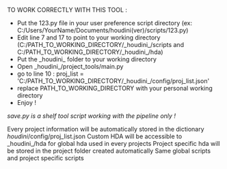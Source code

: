 TO WORK CORRECTLY WITH THIS TOOL :

- Put the 123.py file in your user preference script directory (ex: C:/Users/YourName/Documents/houdini(ver)/scripts/123.py)
- Edit line 7 and 17 to point to your working directory (C:/PATH_TO_WORKING_DIRECTORY/\_houdini_/scripts and C:/PATH_TO_WORKING_DIRECTORY/\_houdini_/hda)
- Put the \_houdini_ folder to your working directory
- Open \_houdini_/project_tools/main.py
- go to line 10 : proj_list = 'C:/PATH_TO_WORKING_DIRECTORY/\_houdini_/config/proj_list.json'
- replace PATH_TO_WORKING_DIRECTORY with your personal working directory
- Enjoy !

_save.py is a shelf tool script working with the pipeline only !_

Every project information will be automatically stored in the dictionary _houdini_/config/proj_list.json
Custom HDA will be accessible to \_houdini_/hda for global hda used in every projects
Project specific hda will be stored in the project folder created automatically
Same global scripts and project specific scripts
